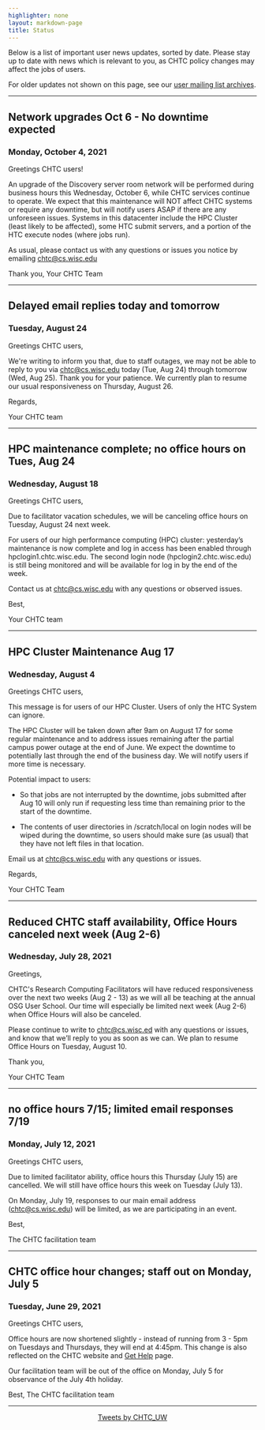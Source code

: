 ```yaml
---
highlighter: none
layout: markdown-page
title: Status
---
```


Below is a list of important user news updates, sorted by date. Please
stay up to date with news which is relevant to you, as CHTC policy
changes may affect the jobs of users.

For older updates not shown on this page, see our [user mailing list
archives](https://www-auth.cs.wisc.edu/lists/chtc-users/).

------------------------------------------------------------------------

## Network upgrades Oct 6 - No downtime expected
### Monday, October 4, 2021

Greetings CHTC users!

An upgrade of the Discovery server room network will be performed during business hours this Wednesday, October 6, while CHTC services continue to operate. We expect that this maintenance will NOT affect CHTC systems or require any downtime, but will notify users ASAP if there are any unforeseen issues. Systems in this datacenter include the HPC Cluster (least likely to be affected), some HTC submit servers, and a portion of the HTC execute nodes (where jobs run).

As usual, please contact us with any questions or issues you notice by emailing chtc@cs.wisc.edu

Thank you,
Your CHTC Team

------------------------------------------------------------------------

## Delayed email replies today and tomorrow
### Tuesday, August 24

Greetings CHTC users,

We're writing to inform you that, due to staff outages, we may not be able to reply to you via chtc@cs.wisc.edu today (Tue, Aug 24) through tomorrow (Wed, Aug 25). Thank you for your patience. We currently plan to resume our usual responsiveness on Thursday, August 26.

Regards, 

Your CHTC team

------------------------------------------------------------------------

## HPC maintenance complete; no office hours on Tues, Aug 24
### Wednesday, August 18

Greetings CHTC users, 

Due to facilitator vacation schedules, we will be canceling office hours on Tuesday, August 24 next week. 

For users of our high performance computing (HPC) cluster: yesterday’s maintenance is now complete and log in access has been enabled through hpclogin1.chtc.wisc.edu. The second login node (hpclogin2.chtc.wisc.edu) is still being monitored and will be available for log in by the end of the week. 

Contact us at chtc@cs.wisc.edu with any questions or observed issues. 

Best, 

Your CHTC team

------------------------------------------------------------------------
## HPC Cluster Maintenance Aug 17
### Wednesday, August 4

Greetings CHTC users,

This message is for users of our HPC Cluster. Users of only the HTC System can ignore.

The HPC Cluster will be taken down after 9am on August 17 for some regular maintenance and to address issues remaining after the partial campus power outage at the end of June. We expect the downtime to potentially last through the end of the business day. We will notify users if more time is necessary.

Potential impact to users:

- So that jobs are not interrupted by the downtime, jobs submitted after Aug 10 will only run if requesting less time than remaining prior to the start of the downtime.

- The contents of user directories in /scratch/local on login nodes will be wiped during the downtime, so users should make sure (as usual) that they have not left files in that location.

Email us at chtc@cs.wisc.edu with any questions or issues.

Regards,

Your CHTC Team

------------------------------------------------------------------------
## Reduced CHTC staff availability, Office Hours canceled next week (Aug 2-6)
### Wednesday, July 28, 2021

Greetings,

CHTC's Research Computing Facilitators will have reduced responsiveness over the next two weeks (Aug 2 - 13) as we will all be teaching at the annual OSG User School. Our time will especially be limited next week (Aug 2-6) when Office Hours will also be canceled.

Please continue to write to chtc@cs.wisc.ed with any questions or issues, and know that we’ll reply to you as soon as we can. We plan to resume Office Hours on Tuesday, August 10.

Thank you,

Your CHTC Team

------------------------------------------------------------------------
## no office hours 7/15; limited email responses 7/19
### Monday, July 12, 2021

Greetings CHTC users, 

Due to limited facilitator ability, office hours this Thursday (July 15) are cancelled. We will still have office hours this week on Tuesday (July 13). 

On Monday, July 19, responses to our main email address (chtc@cs.wisc.edu) will be limited, as we are participating in an event. 

Best,

The CHTC facilitation team 

------------------------------------------------------------------------
## CHTC office hour changes; staff out on Monday, July 5
### Tuesday, June 29, 2021

Greetings CHTC users, 

Office hours are now shortened slightly - instead of running from 3 - 5pm on Tuesdays and Thursdays, they will end at 4:45pm. This change is also reflected on the CHTC website and [Get Help](get-help) page.

Our facilitation team will be out of the office on Monday, July 5 for observance of the July 4th holiday. 

Best,
The CHTC facilitation team 

------------------------------------------------------------------------

<center><a class="twitter-timeline" data-width="800" data-height="500" data-theme="light" data-link-color="#2B7BB9" href="https://twitter.com/CHTC_UW?ref_src=twsrc%5Etfw">Tweets by CHTC_UW</a> <script async src="https://platform.twitter.com/widgets.js" charset="utf-8"></script></center>
